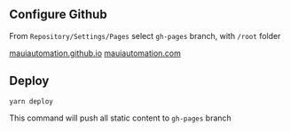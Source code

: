 
## Configure Github

From `Repository/Settings/Pages` select `gh-pages` branch, with `/root` folder


[mauiautomation.github.io](mauiautomation.github.io)
[mauiautomation.com](mauiautomation.com)

## Deploy
`yarn deploy`

This command will push all static content to `gh-pages` branch
